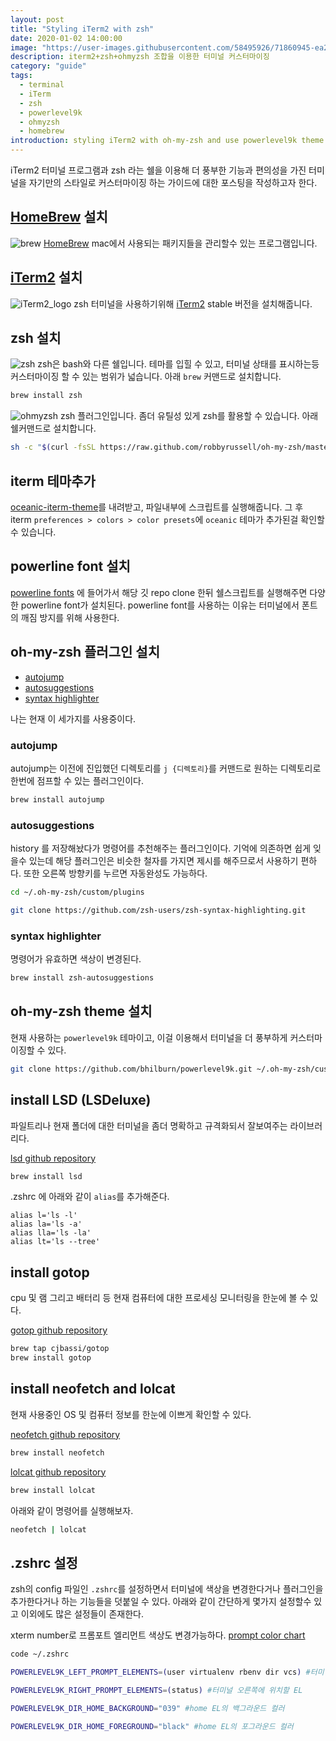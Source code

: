 ```yaml
---
layout: post
title: "Styling iTerm2 with zsh"
date: 2020-01-02 14:00:00
image: "https://user-images.githubusercontent.com/58495926/71860945-ea2cfa80-3137-11ea-8c01-d4c83c19e64d.png"
description: iterm2+zsh+ohmyzsh 조합을 이용한 터미널 커스터마이징
category: "guide"
tags:
  - terminal
  - iTerm
  - zsh
  - powerlevel9k
  - ohmyzsh
  - homebrew
introduction: styling iTerm2 with oh-my-zsh and use powerlevel9k theme
---
```


iTerm2 터미널 프로그램과 zsh 라는 쉘을 이용해 더 풍부한 기능과 편의성을 가진 터미널을 자기만의 스타일로
커스터마이징 하는 가이드에 대한 포스팅을 작성하고자 한다.

## [HomeBrew](https://brew.sh/) 설치

![brew](https://user-images.githubusercontent.com/58495926/71944814-48c1a980-3208-11ea-9d6f-d4fdf89512d6.jpg)
[HomeBrew](https://brew.sh/)
mac에서 사용되는 패키지들을 관리할수 있는 프로그램입니다.

## [iTerm2](https://www.iterm2.com/downloads.html)  설치
![iTerm2_logo](https://user-images.githubusercontent.com/58495926/71944813-48c1a980-3208-11ea-8aae-3282bcf1a4ea.jpg)
zsh 터미널을 사용하기위해
[iTerm2](https://www.iterm2.com/downloads.html) stable 버전을 설치해줍니다.

## zsh 설치
![zsh](https://user-images.githubusercontent.com/58495926/71944811-48291300-3208-11ea-9b3b-9ed0dcd391d7.jpeg)
zsh은 bash와 다른 쉘입니다. 테마를 입힐 수 있고, 터미널 상태를 표시하는등 커스터마이징 할 수 있는 범위가 넓습니다.
아래 `brew` 커맨드로 설치합니다.

```sh
brew install zsh
```

![ohmyzsh](https://user-images.githubusercontent.com/58495926/71944812-48c1a980-3208-11ea-93a2-ccf2e5e6d111.png)
zsh 플러그인입니다. 좀더 유틸성 있게 zsh를 활용할 수 있습니다.
아래 쉘커맨드로 설치합니다.

```sh
sh -c "$(curl -fsSL https://raw.github.com/robbyrussell/oh-my-zsh/master/tools/install.sh)"
```

## iterm 테마추가
[oceanic-iterm-theme](https://drive.google.com/file/d/1ZYNEBnN1WwQ6u4BxCZJmszpKD1qUkDfD/view?usp=sharing)를 내려받고, 파일내부에 스크립트를 실행해줍니다.
그 후 iterm `preferences > colors > color presets`에
`oceanic` 테마가 추가된걸 확인할 수 있습니다.

## powerline font 설치

[powerline fonts](https://github.com/powerline/fonts) 에 들어가서 해당 깃 repo clone 한뒤 쉘스크립트를
실행해주면 다양한 powerline font가 설치된다.
powerline font를 사용하는 이유는 터미널에서 폰트의 깨짐 방지를 위해 사용한다.

## oh-my-zsh 플러그인 설치

- [autojump](https://github.com/wting/autojump)
- [autosuggestions](https://github.com/zsh-users/zsh-autosuggestions)
- [syntax highlighter](https://github.com/zsh-users/zsh-syntax-highlighting)

나는 현재 이 세가지를 사용중이다.

### autojump

autojump는 이전에 진입했던 디렉토리를 `j {디렉토리}`를 커맨드로
원하는 디렉토리로 한번에 점프할 수 있는 플러그인이다.

```sh
brew install autojump
```

### autosuggestions

history 를 저장해놨다가 명령어를 추천해주는 플러그인이다.
기억에 의존하면 쉽게 잊을수 있는데 해당 플러그인은 비슷한 철자를 가지면 제시를 해주므로서 사용하기 편하다. 또한 오른쪽 방향키를 누르면 자동완성도 가능하다.

```sh
cd ~/.oh-my-zsh/custom/plugins

git clone https://github.com/zsh-users/zsh-syntax-highlighting.git
```

### syntax highlighter
명령어가 유효하면 색상이 변경된다.
```sh
brew install zsh-autosuggestions
```

## oh-my-zsh theme 설치
현재 사용하는 `powerlevel9k` 테마이고, 이걸 이용해서 터미널을 더 풍부하게 커스터마이징할 수 있다.
```sh
git clone https://github.com/bhilburn/powerlevel9k.git ~/.oh-my-zsh/custom/themes/powerlevel9k
```

## install LSD (LSDeluxe)
파일트리나 현재 폴더에 대한 터미널을 좀더 명확하고 규격화되서 잘보여주는 라이브러리다.

[lsd github repository](https://github.com/Peltoche/lsd#installation)

```sh
brew install lsd
```

.zshrc 에 아래와 같이 `alias`를 추가해준다.
```
alias l='ls -l'
alias la='ls -a'
alias lla='ls -la'
alias lt='ls --tree'
```

## install gotop
cpu 및 램 그리고 배터리 등 현재 컴퓨터에 대한 프로세싱 모니터링을 한눈에 볼 수 있다.

[gotop github repository](https://github.com/cjbassi/gotop)

```sh
brew tap cjbassi/gotop
brew install gotop
```

## install neofetch and lolcat
현재 사용중인 OS 및 컴퓨터 정보를 한눈에 이쁘게 확인할 수 있다.

[neofetch github repository](https://github.com/dylanaraps/neofetch)
```sh
brew install neofetch
```

[lolcat github repository](https://github.com/busyloop/lolcat)
```sh
brew install lolcat
```

아래와 같이 명령어를 실행해보자.
```sh
neofetch | lolcat
```

## .zshrc 설정
zsh의 config 파일인 `.zshrc`를 설정하면서
터미널에 색상을 변경한다거나 플러그인을 추가한다거나
하는 기능들을 덧붙일 수 있다. 
아래와 같이 간단하게 몇가지 설정할수 있고 이외에도 많은
설정들이 존재한다.

xterm number로 프롬포트 엘리먼트 색상도 변경가능하다.
[prompt color chart](https://jonasjacek.github.io/colors/)

```sh
code ~/.zshrc

POWERLEVEL9K_LEFT_PROMPT_ELEMENTS=(user virtualenv rbenv dir vcs) #터미널 왼쪽에 위치할 EL

POWERLEVEL9K_RIGHT_PROMPT_ELEMENTS=(status) #터미널 오른쪽에 위치할 EL

POWERLEVEL9K_DIR_HOME_BACKGROUND="039" #home EL의 백그라운드 컬러

POWERLEVEL9K_DIR_HOME_FOREGROUND="black" #home EL의 포그라운드 컬러
```